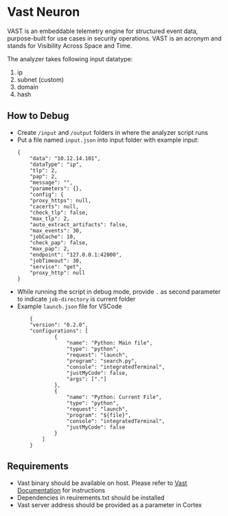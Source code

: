 # Vast Neuron

VAST is an embeddable telemetry engine for structured event data, purpose-built for use cases in security operations. VAST is an acronym and stands for Visibility Across Space and Time.

The analyzer takes following input datatype:
1. ip
2. subnet (custom)
3. domain
4. hash

## How to Debug
- Create `/input` and `/output` folders in where the analyzer script runs
- Put a file named `input.json` into input folder with example input:
    ```
    {
        "data": "10.12.14.101",
        "dataType": "ip",
        "tlp": 2,
        "pap": 2,
        "message": "",
        "parameters": {},
        "config": {
        "proxy_https": null,
        "cacerts": null,
        "check_tlp": false,
        "max_tlp": 2,
        "auto_extract_artifacts": false,
        "max_events": 30,
        "jobCache": 10,
        "check_pap": false,
        "max_pap": 2,
        "endpoint": "127.0.0.1:42000",
        "jobTimeout": 30,
        "service": "get",
        "proxy_http": null
    }
    ```
- While running the script in debug mode, provide `.` as second parameter to indicate `job-directory` is current folder
- Example `launch.json` file for VSCode
    ```
        {
        "version": "0.2.0",
        "configurations": [
                {
                    "name": "Python: Main file",
                    "type": "python",
                    "request": "launch",
                    "program": "search.py",
                    "console": "integratedTerminal",
                    "justMyCode": false,
                    "args": ["."]
                },
                {
                    "name": "Python: Current File",
                    "type": "python",
                    "request": "launch",
                    "program": "${file}",
                    "console": "integratedTerminal",
                    "justMyCode": false
                }
            ]
        }
    ````
## Requirements
- Vast binary should be available on host. Please refer to [Vast Documentation](vast.io) for instructions
- Dependencies in reuirements.txt should be installed
- Vast server address should be provided as a parameter in Cortex